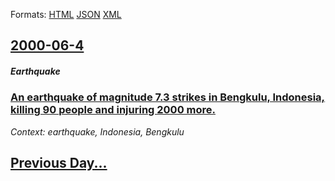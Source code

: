 
Formats: [HTML](2000/06/4/index.html)  [JSON](2000/06/4/index.json)  [XML](2000/06/4/index.xml)  

## [2000-06-4](/news/2000/06/4/index.md)

##### Earthquake
### [ An earthquake of magnitude 7.3 strikes in Bengkulu, Indonesia, killing 90 people and injuring 2000 more. ](/news/2000/06/4/an-earthquake-of-magnitude-7-3-strikes-in-bengkulu-indonesia-killing-90-people-and-injuring-2000-more.md)
_Context: earthquake, Indonesia, Bengkulu_

## [Previous Day...](/news/2000/06/3/index.md)

